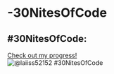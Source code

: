 # -30NitesOfCode

## #30NitesOfCode:
  [Check out my progress!](https://www.codedex.io/@laiiss52152/30-nites-of-code)  
  ![@laiiss52152 #30NitesOfCode](https://www.codedex.io/api/petStatus?user=laiiss52152)
